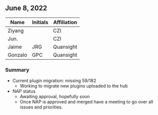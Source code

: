 ## June 8, 2022

|          Name          | Initials |   Affiliation  |
| ---------------------- | -------- | -------------- |
| Ziyang                 |          | CZI
| Jun.                   |          | CZI
| Jaime                  | JRG      | Quansight 
| Gonzalo                | GPC      | Quansight 


### Summary

- Current plugin migration: missing 59/182
    - Working to migrate new plugins uploaded to the hub
- NAP status
    - Awaiting approval, hopefully soon
    - Once NAP is approved and merged have a meeting to go over all issues and priorities.